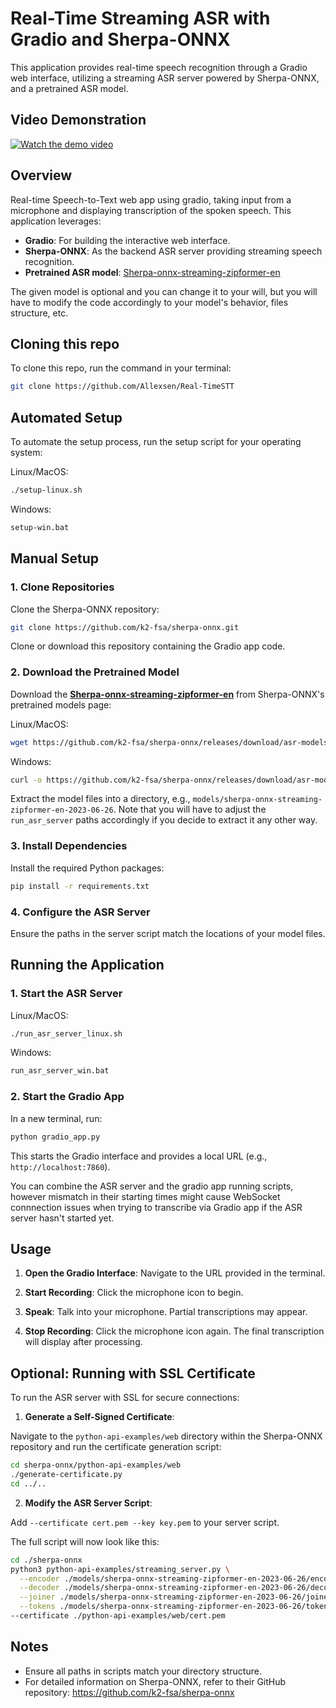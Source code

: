 # Real-Time Streaming ASR with Gradio and Sherpa-ONNX

This application provides real-time speech recognition through a Gradio web interface, utilizing a streaming ASR server powered by Sherpa-ONNX, and a pretrained ASR model.

## Video Demonstration

[![Watch the demo video](https://img.youtube.com/vi/qCNUFAhDJ58/0.jpg)](https://youtu.be/qCNUFAhDJ58)


## Overview

Real-time Speech-to-Text web app using gradio, taking input from a microphone and displaying transcription of the spoken speech. This application leverages:

- **Gradio**: For building the interactive web interface.
- **Sherpa-ONNX**: As the backend ASR server providing streaming speech recognition.
- **Pretrained ASR model**: [Sherpa-onnx-streaming-zipformer-en](https://k2-fsa.github.io/sherpa/onnx/pretrained_models/online-transducer/zipformer-transducer-models.html#csukuangfj-sherpa-onnx-streaming-zipformer-en-2023-06-26-english)

The given model is optional and you can change it to your will, but you will have to modify the code accordingly to your model's behavior, files structure, etc.

## Cloning this repo

To clone this repo, run the command in your terminal:
```bash
git clone https://github.com/Allexsen/Real-TimeSTT
```

## Automated Setup

To automate the setup process, run the setup script for your operating system:

Linux/MacOS:
```bash
./setup-linux.sh
```

Windows:
```bash
setup-win.bat
```

## Manual Setup

### 1. Clone Repositories

Clone the Sherpa-ONNX repository:
```bash
git clone https://github.com/k2-fsa/sherpa-onnx.git
```

Clone or download this repository containing the Gradio app code.

### 2. Download the Pretrained Model

Download the **[Sherpa-onnx-streaming-zipformer-en](https://k2-fsa.github.io/sherpa/onnx/pretrained_models/online-transducer/zipformer-transducer-models.html#csukuangfj-sherpa-onnx-streaming-zipformer-en-2023-06-26-english)** from Sherpa-ONNX's pretrained models page:

Linux/MacOS:
```bash
wget https://github.com/k2-fsa/sherpa-onnx/releases/download/asr-models/sherpa-onnx-streaming-zipformer-en-2023-06-26.tar.bz2
```
Windows:
```bash
curl -o https://github.com/k2-fsa/sherpa-onnx/releases/download/asr-models/sherpa-onnx-streaming-zipformer-en-2023-06-26.tar.bz2
```

Extract the model files into a directory, e.g., `models/sherpa-onnx-streaming-zipformer-en-2023-06-26`. Note that you will have to adjust the `run_asr_server` paths accordingly if you decide to extract it any other way.

### 3. Install Dependencies

Install the required Python packages:
```bash
pip install -r requirements.txt
```

### 4. Configure the ASR Server

Ensure the paths in the server script match the locations of your model files.

## Running the Application

### 1. Start the ASR Server

Linux/MacOS:
```bash
./run_asr_server_linux.sh
```

Windows:
```bash
run_asr_server_win.bat
```

### 2. Start the Gradio App

In a new terminal, run:
```bash
python gradio_app.py
```

This starts the Gradio interface and provides a local URL (e.g., `http://localhost:7860`).

You can combine the ASR server and the gradio app running scripts, however mismatch in their starting times might cause WebSocket connnection issues when trying to transcribe via Gradio app if the ASR server hasn't started yet.

## Usage

1. **Open the Gradio Interface**: Navigate to the URL provided in the terminal.

2. **Start Recording**: Click the microphone icon to begin.

3. **Speak**: Talk into your microphone. Partial transcriptions may appear.

4. **Stop Recording**: Click the microphone icon again. The final transcription will display after processing.

## Optional: Running with SSL Certificate

To run the ASR server with SSL for secure connections:

1. **Generate a Self-Signed Certificate**:

 Navigate to the `python-api-examples/web` directory within the Sherpa-ONNX repository and run the certificate generation script:

 ```bash
 cd sherpa-onnx/python-api-examples/web
 ./generate-certificate.py
 cd ../..
```

2. **Modify the ASR Server Script**:

Add `--certificate cert.pem --key key.pem` to your server script.

The full script will now look like this:
```bash
cd ./sherpa-onnx
python3 python-api-examples/streaming_server.py \
  --encoder ./models/sherpa-onnx-streaming-zipformer-en-2023-06-26/encoder-epoch-99-avg-1-chunk-16-left-128.onnx \
  --decoder ./models/sherpa-onnx-streaming-zipformer-en-2023-06-26/decoder-epoch-99-avg-1-chunk-16-left-128.onnx \
  --joiner ./models/sherpa-onnx-streaming-zipformer-en-2023-06-26/joiner-epoch-99-avg-1-chunk-16-left-128.onnx \
  --tokens ./models/sherpa-onnx-streaming-zipformer-en-2023-06-26/tokens.txt \
--certificate ./python-api-examples/web/cert.pem
```

## Notes

- Ensure all paths in scripts match your directory structure.
- For detailed information on Sherpa-ONNX, refer to their GitHub repository: https://github.com/k2-fsa/sherpa-onnx
